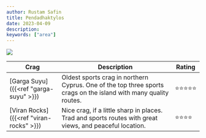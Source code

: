 ```yaml
---
author: Rustam Safin
title: Pendadhaktylos
date: 2023-04-09
description:
keywords: ["area"]
---
```


![](/pendadhaktylos/pendadactylos_area.png)

| Crag                                    | Description                                                                                                      | Rating |
| --------------------------------------- | ---------------------------------------------------------------------------------------------------------------- | ------ |
| [Garga Suyu]({{<ref "garga-suyu" >}})   | Oldest sports crag in northern Cyprus. One of the top three sports crags on the island with many quality routes. | ⭐⭐⭐⭐⭐  |
| [Viran Rocks]({{<ref "viran-rocks" >}}) | Nice crag, if a little sharp in places. Trad and sports routes with great views, and peaceful location.          | ⭐⭐⭐⭐   |